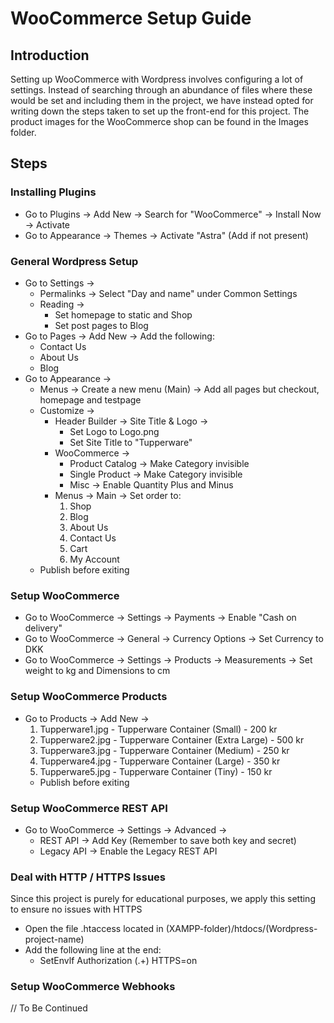 # WooCommerce Setup Guide
## Introduction
Setting up WooCommerce with Wordpress involves configuring a lot of settings. Instead of searching through an abundance of files where these would be set and including them in the project, we have instead opted for writing down the steps taken to set up the front-end for this project. The product images for the WooCommerce shop can be found in the Images folder.

## Steps
### Installing Plugins
- Go to Plugins -> Add New -> Search for "WooCommerce" -> Install Now -> Activate
- Go to Appearance -> Themes -> Activate "Astra" (Add if not present)

### General Wordpress Setup
- Go to Settings -> 
    - Permalinks -> Select "Day and name" under Common Settings
    - Reading -> 
        - Set homepage to static and Shop
        - Set post pages to Blog
- Go to Pages -> Add New -> Add the following:
    - Contact Us
    - About Us
    - Blog
- Go to Appearance ->
    - Menus -> Create a new menu (Main) -> Add all pages but checkout, homepage and testpage
    - Customize ->
        - Header Builder -> Site Title & Logo ->
            - Set Logo to Logo.png 
            - Set Site Title to "Tupperware"
        - WooCommerce -> 
            - Product Catalog -> Make Category invisible
            - Single Product -> Make Category invisible
            - Misc -> Enable Quantity Plus and Minus
        - Menus -> Main -> Set order to:
            1. Shop
            2. Blog
            3. About Us
            4. Contact Us
            5. Cart
            6. My Account
    - Publish before exiting

### Setup WooCommerce
- Go to WooCommerce -> Settings -> Payments -> Enable "Cash on delivery"
- Go to WooCommerce -> General -> Currency Options -> Set Currency to DKK
- Go to WooCommerce -> Settings -> Products -> Measurements -> Set weight to kg and Dimensions to cm

### Setup WooCommerce Products
- Go to Products -> Add New -> 
    1. Tupperware1.jpg - Tupperware Container (Small) - 200 kr
    2. Tupperware2.jpg - Tupperware Container (Extra Large) - 500 kr
    3. Tupperware3.jpg - Tupperware Container (Medium) - 250 kr
    4. Tupperware4.jpg - Tupperware Container (Large) - 350 kr
    5. Tupperware5.jpg - Tupperware Container (Tiny) - 150 kr
    - Publish before exiting

### Setup WooCommerce REST API
- Go to WooCommerce -> Settings -> Advanced ->
    - REST API -> Add Key (Remember to save both key and secret)
    - Legacy API -> Enable the Legacy REST API

### Deal with HTTP / HTTPS Issues
Since this project is purely for educational purposes, we apply this setting to ensure no issues with HTTPS
- Open the file .htaccess located in (XAMPP-folder)/htdocs/(Wordpress-project-name)
- Add the following line at the end:
    - SetEnvlf Authorization (.+) HTTPS=on

### Setup WooCommerce Webhooks
// To Be Continued
